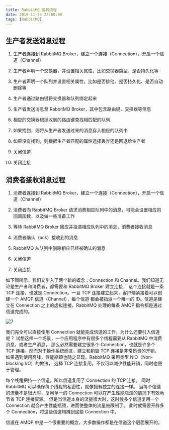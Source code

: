 ```yaml
---
title: RabbitMQ 运转流程
date: 2019-11-24 23:00:00
tags: [RabbitMQ]
---
```


## 生产者发送消息过程

1. 生产者连接到 RabbitMQ Broker，建立一个连接（Connection），开启一个信道（Channel）

2. 生产者声明一个交换器，并设置相关属性，比如交换器类型、是否持久化等

3. 生产者声明一个队列并设置相关属性，比如是否排他、是否持久化、是否自动删除等

4. 生产者通过路由键将交换器和队列绑定起来

5. 生产者发送消息至 RabbitMQ Broker，其中包含路由键、交换器等信息

6. 相应的交换器根据收到的路由键查找相匹配的队列

7. 如果找到，则将从生产者发送过来的消息存入相应的队列中

8. 如果没有找到，则根据生产者匹配的属性选择丢弃还是回退给生产者

9. 关闭信道

10. 关闭连接


## 消费者接收消息过程

1. 消费者连接到 RabbitMQ Broker，建立一个连接（Connection），开启一个信道（Channel）

2. 消费者向 RabbitMQ Broker 请求消费相应队列中的消息，可能会设置相应的回调函数，以及做一些准备工作

3. 等待 RabbitMQ Broker 回应并投递相应队列中的消息，消费者接收消息

4. 消费者确认（ack）接收到的消息

5. RabbitMQ 从队列中删除相应已经被确认的消息

6. 关闭信道

7. 关闭连接


如下图所示，我们又引入了两个新的概念：Connection 和 Channel。我们知道无论是生产者和消费者，都需要和 RabbitMQ Broker 建立连接，
这个连接就是一条 TCP 连接，也就是 Connection。一旦 TCP 连接建立起来，客户端紧接着可以创建一个 AMQP 信道（Channel），每个信道
都会被指派一个唯一的 ID。信道是建立在 Connection 之上的虚拟连接，RabbitMQ 处理的每条 AMQP 指令都是通过信道完成的。

![7](/images/rabbitmq/7.png)

我们完全可以直接使用 Connection 就能完成信道的工作，为什么还要引入信道呢？
试想这样一个场景，一个应用程序中有很多个线程需要从 RabbitMQ 中消费消息，或者生产消息，
那么必然需要建立很多个 Connection，也就是许多个 TCP 连接。然而对于操作系统而言，建立和销毁 TCP 连接是非常昂贵的开销，
如果遇到使用高峰，性能瓶颈也随之显现。RabbitMQ 采用类型 NIO（Non-blocking I/O）的做法，
选择 TCP 连接复用，不仅可以减少性能开销，同时也便于管理。

每个线程把持一个信道，所以信道复用了 Connection 的 TCP 连接。
同时 RabbitMQ 可以确保每个线程的私密性，就像拥有独立的连接一样。
当每个信道的流量不是很大时，复用单一的 Connection 可以在产生性能瓶颈的情况下有效地节省 TCP 连接资源。
但是当信道本身的流量很大时，这时候多个信道复用一个 Connection 就会产生性能瓶颈，进而使整体的流量被限制了。
此时就需要开辟多个 Connection，将这些信道均摊到这些 Connection 中。

信道在 AMQP 中是一个很重要的概念，大多数操作都是在信道这个层面展开的。
